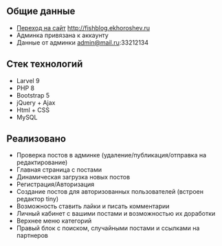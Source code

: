  ## Общие данные
- [Переход на сайт](http://fishblog.ekhoroshev.ru) http://fishblog.ekhoroshev.ru
- Админка привязана к аккаунту
- Данные от админки  admin@mail.ru:33212134

## Стек технологий

- Larvel 9
- PHP 8
- Bootstrap 5
- jQuery + Ajax
- Html + CSS
- MySQL

## Реализовано

- Проверка постов в админке (удаление/публикация/отправка на редактирование)
- Главная страница с постами
- Динамическая загрузка новых постов
- Регистрация/Авторизация
- Создание постов для авторизованных пользователей (встроен редактор tiny)
- Возможность ставить лайки и писать комментарии
- Личный кабинет с вашими постами и возможностью их доработки
- Верхнее меню категорий
- Правый блок с поиском, случайными постами и ссылками на партнеров
